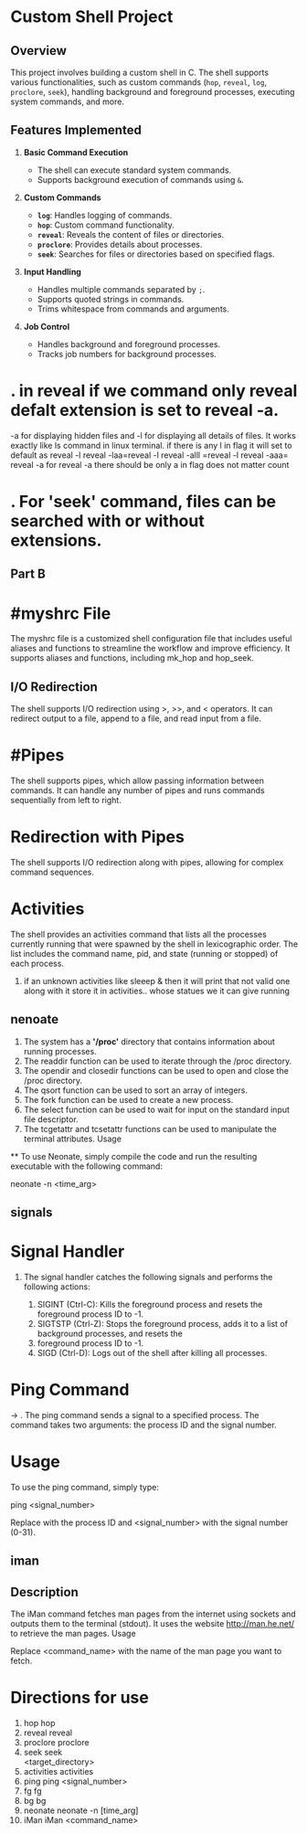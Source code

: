# Custom Shell Project

## Overview

This project involves building a custom shell in C. The shell supports various functionalities, such as custom commands (`hop`, `reveal`, `log`, `proclore`, `seek`), handling background and foreground processes, executing system commands, and more. 

## Features Implemented

1. **Basic Command Execution**

   - The shell can execute standard system commands.
   - Supports background execution of commands using `&`.

2. **Custom Commands**

   - **`log`**: Handles logging of commands.
   - **`hop`**: Custom command functionality.
   - **`reveal`**: Reveals the content of files or directories.
   - **`proclore`**: Provides details about processes.
   - **`seek`**: Searches for files or directories based on specified flags.

3. **Input Handling**

   - Handles multiple commands separated by `;`.
   - Supports quoted strings in commands.
   - Trims whitespace from commands and arguments.

4. **Job Control**

   - Handles background and foreground processes.
   - Tracks job numbers for background processes.

# . in reveal if we command only reveal defalt extension is set to reveal -a.

-a for displaying hidden files and -l for displaying all details of files. It works exactly like ls command in linux terminal.
if there is any l in flag it will set to default as reveal -l
reveal -laa=reveal -l
reveal -alll =reveal -l
reveal -aaa= reveal -a
for reveal -a there should be only a in flag does not matter count

# . For 'seek' command, files can be searched with or without extensions.

## Part B

# #myshrc File

The myshrc file is a customized shell configuration file that includes useful aliases and functions to streamline the workflow and improve efficiency. It supports aliases and functions, including mk_hop and hop_seek.

## I/O Redirection

The shell supports I/O redirection using >, >>, and < operators. It can redirect output to a file, append to a file, and read input from a file.

# #Pipes

The shell supports pipes, which allow passing information between commands. It can handle any number of pipes and runs commands sequentially from left to right.


# Redirection with Pipes

The shell supports I/O redirection along with pipes, allowing for complex command sequences.

# Activities

The shell provides an activities command that lists all the processes currently running that were spawned by the shell in lexicographic order. The list includes the command name, pid, and state (running or stopped) of each process.
1. if an unknown activities like sleeep & then it will print that not valid one along with it store it in activities..
whose statues we  it can give running 

## nenoate

1. The system has a **'/proc'** directory that contains information about running processes.
2. The readdir function can be used to iterate through the /proc directory.
3. The opendir and closedir functions can be used to open and close the /proc directory.
4. The qsort function can be used to sort an array of integers.
5. The fork function can be used to create a new process.
6. The select function can be used to wait for input on the standard input file descriptor.
7. The tcgetattr and tcsetattr functions can be used to manipulate the terminal attributes.
   Usage

\*\* To use Neonate, simply compile the code and run the resulting executable with the following command:

neonate -n <time_arg>

## signals

# Signal Handler

1. The signal handler catches the following signals and performs the following actions:

   1. SIGINT (Ctrl-C): Kills the foreground process and resets the foreground process ID to -1.
   2. SIGTSTP (Ctrl-Z): Stops the foreground process, adds it to a list of background processes, and resets the
   3. foreground process ID to -1.
   4. SIGD (Ctrl-D): Logs out of the shell after killing all processes.

# Ping Command

-> . The ping command sends a signal to a specified process. The command takes two arguments: the process ID and the signal number.

# Usage

To use the ping command, simply type:

ping <pid> <signal_number>

Replace <pid> with the process ID and <signal_number> with the signal number (0-31).

## iman

 ## Description

The iMan command fetches man pages from the internet using sockets and outputs them to the terminal (stdout). It uses the website http://man.he.net/ to retrieve the man pages.
Usage

Replace <command_name> with the name of the man page you want to fetch.

# Directions for use

1. hop
   hop <path>
2. reveal
   reveal <flags> <path>
3. proclore
   proclore <pid>
4. seek
   seek <flags> <search> <target_directory>
5. activities
   activities
6. ping
   ping <pid> <signal_number>
7. fg
   fg <pid>
8. bg
   bg <pid>
9. neonate
   neonate -n [time_arg]
10. iMan
    iMan <command_name>
